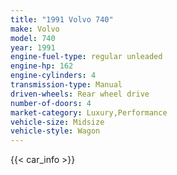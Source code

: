 ```yaml
---
title: "1991 Volvo 740"
make: Volvo
model: 740
year: 1991
engine-fuel-type: regular unleaded
engine-hp: 162
engine-cylinders: 4
transmission-type: Manual
driven-wheels: Rear wheel drive
number-of-doors: 4
market-category: Luxury,Performance
vehicle-size: Midsize
vehicle-style: Wagon
---
```


{{< car_info >}}
